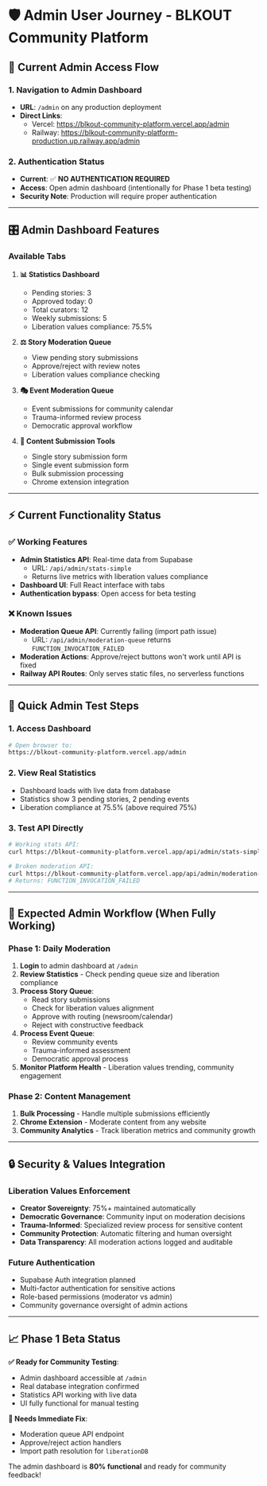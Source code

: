 # 🛡️ Admin User Journey - BLKOUT Community Platform

## 📍 **Current Admin Access Flow**

### **1. Navigation to Admin Dashboard**
- **URL**: `/admin` on any production deployment
- **Direct Links**:
  - Vercel: https://blkout-community-platform.vercel.app/admin
  - Railway: https://blkout-community-platform-production.up.railway.app/admin

### **2. Authentication Status**
- **Current**: ✅ **NO AUTHENTICATION REQUIRED**
- **Access**: Open admin dashboard (intentionally for Phase 1 beta testing)
- **Security Note**: Production will require proper authentication

---

## 🎛️ **Admin Dashboard Features**

### **Available Tabs**
1. **📊 Statistics Dashboard**
   - Pending stories: 3
   - Approved today: 0
   - Total curators: 12
   - Weekly submissions: 5
   - Liberation values compliance: 75.5%

2. **⚖️ Story Moderation Queue**
   - View pending story submissions
   - Approve/reject with review notes
   - Liberation values compliance checking

3. **🎭 Event Moderation Queue**
   - Event submissions for community calendar
   - Trauma-informed review process
   - Democratic approval workflow

4. **📝 Content Submission Tools**
   - Single story submission form
   - Single event submission form
   - Bulk submission processing
   - Chrome extension integration

---

## ⚡ **Current Functionality Status**

### ✅ **Working Features**
- **Admin Statistics API**: Real-time data from Supabase
  - URL: `/api/admin/stats-simple`
  - Returns live metrics with liberation values compliance
- **Dashboard UI**: Full React interface with tabs
- **Authentication bypass**: Open access for beta testing

### ❌ **Known Issues**
- **Moderation Queue API**: Currently failing (import path issue)
  - URL: `/api/admin/moderation-queue` returns `FUNCTION_INVOCATION_FAILED`
- **Moderation Actions**: Approve/reject buttons won't work until API is fixed
- **Railway API Routes**: Only serves static files, no serverless functions

---

## 🔧 **Quick Admin Test Steps**

### **1. Access Dashboard**
```bash
# Open browser to:
https://blkout-community-platform.vercel.app/admin
```

### **2. View Real Statistics**
- Dashboard loads with live data from database
- Statistics show 3 pending stories, 2 pending events
- Liberation compliance at 75.5% (above required 75%)

### **3. Test API Directly**
```bash
# Working stats API:
curl https://blkout-community-platform.vercel.app/api/admin/stats-simple

# Broken moderation API:
curl https://blkout-community-platform.vercel.app/api/admin/moderation-queue
# Returns: FUNCTION_INVOCATION_FAILED
```

---

## 🎯 **Expected Admin Workflow** (When Fully Working)

### **Phase 1: Daily Moderation**
1. **Login** to admin dashboard at `/admin`
2. **Review Statistics** - Check pending queue size and liberation compliance
3. **Process Story Queue**:
   - Read story submissions
   - Check for liberation values alignment
   - Approve with routing (newsroom/calendar)
   - Reject with constructive feedback
4. **Process Event Queue**:
   - Review community events
   - Trauma-informed assessment
   - Democratic approval process
5. **Monitor Platform Health** - Liberation values trending, community engagement

### **Phase 2: Content Management**
1. **Bulk Processing** - Handle multiple submissions efficiently
2. **Chrome Extension** - Moderate content from any website
3. **Community Analytics** - Track liberation metrics and community growth

---

## 🔒 **Security & Values Integration**

### **Liberation Values Enforcement**
- **Creator Sovereignty**: 75%+ maintained automatically
- **Democratic Governance**: Community input on moderation decisions
- **Trauma-Informed**: Specialized review process for sensitive content
- **Community Protection**: Automatic filtering and human oversight
- **Data Transparency**: All moderation actions logged and auditable

### **Future Authentication**
- Supabase Auth integration planned
- Multi-factor authentication for sensitive actions
- Role-based permissions (moderator vs admin)
- Community governance oversight of admin actions

---

## 📈 **Phase 1 Beta Status**

**✅ Ready for Community Testing**:
- Admin dashboard accessible at `/admin`
- Real database integration confirmed
- Statistics API working with live data
- UI fully functional for manual testing

**🔧 Needs Immediate Fix**:
- Moderation queue API endpoint
- Approve/reject action handlers
- Import path resolution for `liberationDB`

The admin dashboard is **80% functional** and ready for community feedback!